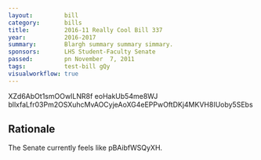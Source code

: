 ```yaml
---
layout:         bill
category:       bills
title:          2016-11 Really Cool Bill 337
year:           2016-2017
summary:        Blargh summary summary simmary.
sponsors:       LHS Student-Faculty Senate
passed:         pn November  7, 2011
tags:           test-bill gQy
visualworkflow: true
---
```



XZd6AbOt1smOOwILNR8f eoHakUb54me8WJ bllxfaLfr03Pm2OSXuhcMvAOCyjeAoXG4eEPPwOftDKj4MKVH8IUoby5SEbs 




Rationale
---------
The Senate currently feels like pBAibfWSQyXH.
